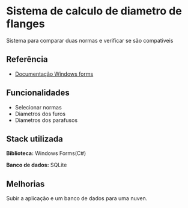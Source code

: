 
# Sistema de calculo de diametro de flanges

Sistema para comparar duas normas e verificar se são compativeis



## Referência

 - [Documentação Windows forms](https://learn.microsoft.com/en-us/dotnet/desktop/winforms/?view=netdesktop-7.0)


## Funcionalidades

-  Selecionar normas
- Diametros dos furos
- Diametros dos parafusos


## Stack utilizada

**Biblioteca:** Windows Forms(C#)

**Banco de dados:** SQLite


## Melhorias

Subir a aplicação e um banco de dados para uma nuven.

